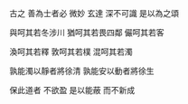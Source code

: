 古之
善為士者必
微妙
玄達
深不可識
是以為之頌

與呵其若冬涉川
猶呵其若畏四鄰
儼呵其若客

渙呵其若釋
敦呵其若樸
混呵其若濁

孰能濁以靜者將徐清
孰能安以動者將徐生

保此道者
不欲盈
是以能蔽
而不新成

